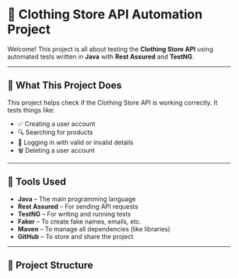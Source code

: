 # 👗 Clothing Store API Automation Project

Welcome! This project is all about testing the **Clothing Store API** using automated tests written in **Java** with **Rest Assured** and **TestNG**.

---

## 📌 What This Project Does

This project helps check if the Clothing Store API is working correctly. It tests things like:

- ✅ Creating a user account  
- 🔍 Searching for products  
- 🔐 Logging in with valid or invalid details  
- 🗑️ Deleting a user account  

---

## 🧰 Tools Used

- **Java** – The main programming language
- **Rest Assured** – For sending API requests
- **TestNG** – For writing and running tests
- **Faker** – To create fake names, emails, etc.
- **Maven** – To manage all dependencies (like libraries)
- **GitHub** – To store and share the project

---

## 📂 Project Structure

